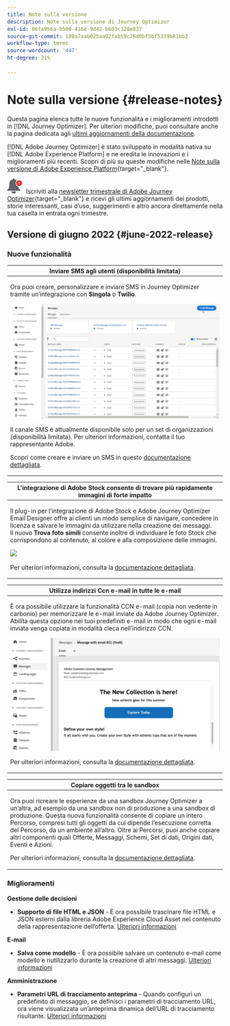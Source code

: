 ```yaml
---
title: Note sulla versione
description: Note sulla versione di Journey Optimizer
exl-id: 06fa956a-b500-416e-9d42-b683c328e837
source-git-commit: 108a7aab025aa92fab59c26d0bf5bf5339b81bb3
workflow-type: tm+mt
source-wordcount: '447'
ht-degree: 31%

---
```


# Note sulla versione {#release-notes}

Questa pagina elenca tutte le nuove funzionalità e i miglioramenti introdotti in [!DNL Journey Optimizer]. Per ulteriori modifiche, puoi consultare anche la pagina dedicata agli [ultimi aggiornamenti della documentazione](documentation-updates.md).

[!DNL Adobe Journey Optimizer] è stato sviluppato in modalità nativa su [!DNL Adobe Experience Platform] e ne eredita le innovazioni e i miglioramenti più recenti. Scopri di più su queste modifiche nelle [Note sulla versione di Adobe Experience Platform](https://experienceleague.adobe.com/docs/experience-platform/release-notes/latest.html?lang=it){target=&quot;_blank&quot;}.

![Newsletter](../assets/do-not-localize/nl-icon.png) Iscriviti alla [newsletter trimestrale di Adobe Journey Optimizer](https://www.adobe.com/subscription/Adobe_Journey_Optimizer_NL.html){target=&quot;_blank&quot;} e ricevi gli ultimi aggiornamenti dei prodotti, storie interessanti, casi d’uso, suggerimenti e altro ancora direttamente nella tua casella in entrata ogni trimestre.

## Versione di giugno 2022 {#june-2022-release}

### Nuove funzionalità

<table>
<thead>
<tr>
<th><strong>Inviare SMS agli utenti (disponibilità limitata)</strong><br/></th>
</tr>
</thead>
<tbody>
<tr>
<td>
<p>Ora puoi creare, personalizzare e inviare SMS in Journey Optimizer tramite un’integrazione con <b>Singola</b> o <b>Twilio</b>.</p>
<img src="assets/do-not-localize/SMS.gif"/>
<p>Il canale SMS è attualmente disponibile solo per un set di organizzazioni (disponibilità limitata). Per ulteriori informazioni, contatta il tuo rappresentante Adobe.</p>
<p>Scopri come creare e inviare un SMS in questo <a href="../messages/create-sms.md">documentazione dettagliata</a>.</p>
</td>
</tr>
</tbody>
</table>


<table>
<thead>
<tr>
<th><strong>L'integrazione di Adobe Stock consente di trovare più rapidamente immagini di forte impatto</strong><br/></th>
</tr>
</thead>
<tbody>
<tr>
<td>
<p>Il plug-in per l’integrazione di Adobe Stock e Adobe Journey Optimizer Email Designer offre ai clienti un modo semplice di navigare, concedere in licenza e salvare le immagini da utilizzare nella creazione dei messaggi. </br> Il nuovo <b>Trova foto simili</b> consente inoltre di individuare le foto Stock che corrispondono al contenuto, al colore e alla composizione delle immagini. </p>
<img src="assets/do-not-localize/stock-rn.gif"/>
<p>Per ulteriori informazioni, consulta la <a href="../design/stock.md">documentazione dettagliata</a>.</p>
</td>
</tr>
</tbody>
</table>

<table>
<thead>
<tr>
<th><strong>Utilizza indirizzi Ccn e-mail in tutte le e-mail</strong><br/></th>
</tr>
</thead>
<tbody>
<tr>
<td>
<p>È ora possibile utilizzare la funzionalità CCN e-mail (copia non vedente in carbonio) per memorizzare le e-mail inviate da Adobe Journey Optimizer. Abilita questa opzione nei tuoi predefiniti e-mail in modo che ogni e-mail inviata venga copiata in modalità cieca nell’indirizzo CCN.</p>
<img src="assets/do-not-localize/bcc-rn.gif"/>
<p>Per ulteriori informazioni, consulta la <a href="../configuration/bcc-email.md">documentazione dettagliata</a>.</p>
</td>
</tr>
</tbody>
</table>

<!--<table>
<thead>
<tr>
<th><strong>Automatically use the best performing offer in your decisions</strong><br/></th>
</tr>
</thead>
<tbody>
<tr>
<td>
<p>You can now use personalized optimization model systems in Decision Management. This new type of model allows you to optimize and personalize offers based on segments and offer performance.</p>
<p>The use of personalized optimization AI models is currently restricted to selected users, and will be deployed to all environments in a future release.</p>
<img src="assets/do-not-localize/ai-ranking.gif"/>
<p>For more information, refer to the <a href="../offers/ranking/personalized-optimization-model.md">detailed documentation</a>.</p>
</td>
</tr>
</tbody>
</table>-->

<table>
<thead>
<tr>
<th><strong>Copiare oggetti tra le sandbox</strong><br/></th>
</tr>
</thead>
<tbody>
<tr>
<td>
<p>Ora puoi ricreare le esperienze da una sandbox Journey Optimizer a un’altra, ad esempio da una sandbox non di produzione a una sandbox di produzione. Questa nuova funzionalità consente di copiare un intero Percorso, compresi tutti gli oggetti da cui dipende l’esecuzione corretta del Percorso, da un ambiente all’altro. Oltre ai Percorsi, puoi anche copiare altri componenti quali Offerte, Messaggi, Schemi, Set di dati, Origini dati, Eventi e Azioni.</p>
<p>Per ulteriori informazioni, consulta la <a href="../building-journeys/copy-to-sandbox.md">documentazione dettagliata</a>.
</td>
</tr>
</tbody>
</table>

<!--table>
<thead>
<tr>
<th><strong>Dynamic Expression Builder</strong><br/></th>
</tr>
</thead>
<tbody>
<tr>
<td>
<p>You can now create conditional content blocks across different authoring services to personalize your content. In addition to the Personalization Expression Library, the Expression Editor provides a new Conditional Rule Builder to help you design and save your content blocks.</p>
<p>For more information, refer to the <a href="../building-journeys/read-segment.md#configuring-segment-trigger-activity">detailed documentation</a>.
</td>
</tr>
</tbody>
</table-->


### Miglioramenti

**Gestione delle decisioni**

* **Supporto di file HTML e JSON** - È ora possibile trascinare file HTML e JSON esterni dalla libreria Adobe Experience Cloud Asset nel contenuto della rappresentazione dell’offerta. [Ulteriori informazioni](../offers/offer-library/add-representations.md#html-json)


**E-mail**

* **Salva come modello** - È ora possibile salvare un contenuto e-mail come modello e riutilizzarlo durante la creazione di altri messaggi. [Ulteriori informazioni](../design/email-templates.md)

<!--
**Journeys**

* **Ending a journey** - In the journey canvas, the **End** activity has been removed from the palette. End tags are now added by default at the end of each path and cannot be removed. This improvement allows better reporting of where a customer dropped out of the journey, without any action from the user.

-->

**Amministrazione**

<!--* **Allowed list in the UI** - You can now use the Journey Optimizer user interface to add new email addresses or domains to the allowed list.-->

* **Parametri URL di tracciamento anteprima** - Quando configuri un predefinito di messaggio, se definisci i parametri di tracciamento URL, ora viene visualizzata un’anteprima dinamica dell’URL di tracciamento risultante. [Ulteriori informazioni](../configuration/email-settings.md#url-tracking)

<!--* **Personalize tracking URL parameters** - You can now use the Expression Editor to configure URL tracking parameters in your message presets. [Learn more](../configuration/email-settings.md#url-tracking)-->

<!--
**Reporting**

* **Performance measurement** - A new **Reporting** tab is now available in the Administration > Configurations menu to set up reporting data sources.
-->

